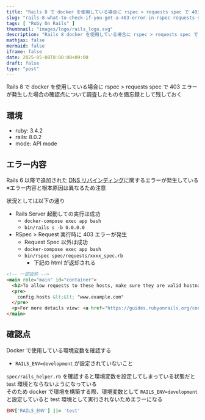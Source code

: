 ```yaml
---
title: "Rails 8 で docker を使用している場合に rspec > requests spec で 403 エラーが発生した場合の確認点について"
slug: "rails-8-what-to-check-if-you-get-a-403-error-in-rspec-requests-spec-when-using-docker"
tags: [ "Ruby On Rails" ]
thumbnail: "images/logo/rails_logo.svg"
description: "Rails 8 docker を使用している場合に rspec > requests spec で 403 エラーが発生した場合の確認点について調査したものを備忘録として残しておく"
mathjax: false
mermaid: false
iframe: false
date: 2025-05-08T0:00:00+09:00
draft: false
type: "post"
---
```


Rails 8 で docker を使用している場合に rspec > requests spec で 403 エラーが発生した場合の確認点について調査したものを備忘録として残しておく

## 環境

* ruby: 3.4.2
* rails: 8.0.2
* mode: API mode

## エラー内容

Rails 6 以降で追加された [DNS リバインディング](https://github.com/rails/rails/pull/33145)に関するエラーが発生している  
※エラー内容と根本原因は異なるため注意  

状況としては以下の通り

* Rails Server 起動しての実行は成功
  * `docker-compose exec app bash`
  * `bin/rails s -b 0.0.0.0`
* RSpec > Request 実行時に 403 エラーが発生
  * Request Spec 以外は成功
  * `docker-compose exec app bash`
  * `bin/rspec spec/requests/xxxx_spec.rb`
    * 下記の html が返却される

```html
<!-- 一部抜粋 -->
<main role="main" id="container">
  <h2>To allow requests to these hosts, make sure they are valid hostnames (containing only numbers, letters, dashes and dots), then add the following to your environment configuration:</h2>
  <pre>
    config.hosts &lt;&lt; "www.example.com"
  </pre>
  <p>For more details view: <a href="https://guides.rubyonrails.org/configuring.html#actiondispatch-hostauthorization">the Host Authorization guide</a></p>
</main>
```

## 確認点

Docker で使用している環境変数を確認する  

* `RAILS_ENV=development` が設定されていないこと

`spec/rails_helper.rb` を確認すると環境変数を設定してしまっている状態だと test 環境とならないようになっている  
そのため docker で環境を構築する際、環境変数として `RAILS_ENV=development` と設定していると test 環境として実行されないためエラーになる

```rb:spec/rails_helper.rb
ENV['RAILS_ENV'] ||= 'test'
```
